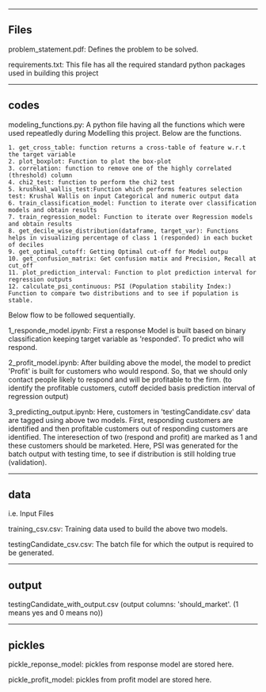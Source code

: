 ---------------------------------------------------------------------------------------------
 Files 
---------------------------------------------------------------------------------------------

 problem_statement.pdf: Defines the problem to be solved.

 requirements.txt: This file has all the required standard python packages used in building this project

---------------------------------------------------------------------------------------------
 codes
---------------------------------------------------------------------------------------------

 modeling_functions.py: A python file having all the functions which were used repeatledly during Modelling this project. Below are the functions.

	1. get_cross_table: function returns a cross-table of feature w.r.t the target variable
	2. plot_boxplot: Function to plot the box-plot
	3. correlation: function to remove one of the highly correlated (threshold) column
	4. chi2_test: function to perform the chi2 test
	5. krushkal_wallis_test:Function which performs features selection test: Krushal Wallis on input Categorical and numeric output data
	6. train_classification_model: Function to iterate over classification models and obtain results
	7. train_regression_model: Function to iterate over Regression models and obtain results
	8. get_decile_wise_distribution(dataframe, target_var): Functions helps in visualizing percentage of class 1 (responded) in each bucket of deciles
	9. get_optimal_cutoff: Getting Optimal cut-off for Model outpu
	10. get_confusion_matrix: Get confusion matix and Precision, Recall at cut_off
	11. plot_prediction_interval: Function to plot prediction interval for regression outputs
	12. calculate_psi_continuous: PSI (Population stability Index:) Function to compare two distributions and to see if population is stable.


 Below flow to be followed sequentially.

 1_responde_model.ipynb: First a response Model is built based on binary classification keeping target variable as 'responded'. To predict who will respond.

 2_profit_model.ipynb: After building above the model, the model to predict 'Profit' is built for customers who would respond. 
		       So, that we should only contact people likely to respond and will be profitable to the firm.
                       (to identify the profitable customers, cutoff decided basis prediction interval of regression output)

 3_predicting_output.ipynb: Here, customers in 'testingCandidate.csv' data are tagged using above two models. 
		     	    First, responding customers are identified and then profitable customers out of responding customers are identified.
		            The interesection of two (respond and profit) are marked as 1 and these customers should be marketed.
		            Here, PSI was generated for the batch output with testing time, to see if distribution is still holding true (validation). 

---------------------------------------------------------------------------------------------
 data 
---------------------------------------------------------------------------------------------

 i.e. Input Files

 training_csv.csv: Training data used to build the above two models.

 testingCandidate_csv.csv: The batch file for which the output is required to be generated.

---------------------------------------------------------------------------------------------
 output 
---------------------------------------------------------------------------------------------
 testingCandidate_with_output.csv (output columns: 'should_market'. (1 means yes and 0 means no))


---------------------------------------------------------------------------------------------
 pickles 
---------------------------------------------------------------------------------------------

 pickle_reponse_model: pickles from response model are stored here.

 pickle_profit_model: pickles from profit model are stored here.


